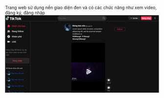 Trang web sử dụng nền giao diện đen và có các chức năng như xem video, đăng ký, đăng nhập
![Alt text](image.png)
